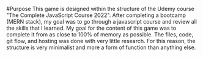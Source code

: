 #Purpose
This game is designed within the structure of the Udemy course "The Complete JavaScript Course 2022".  After completing a bootcamp (MERN stack), my goal was to go through a javascript course and review all the skills that I learned.  My goal for the content of this game was to complete it from as close to 100% of memory as possible.  The files, code, git flow, and hosting was done with very little research.  For this reason, the structure is very minimalist and more a form of function than anything else.
